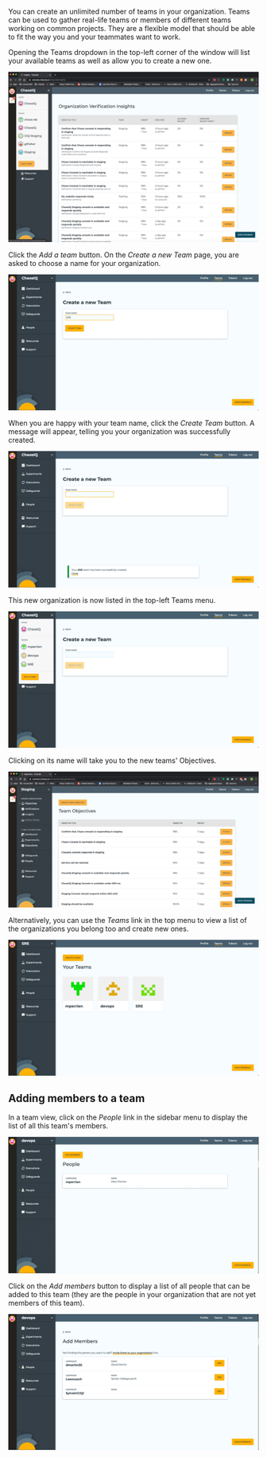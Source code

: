 You can create an unlimited number of teams in your organization. Teams can be used to gather real-life teams or members of different teams working on common projects. They are a flexible model that should be able to fit the way you and your teammates want to work.

Opening the Teams dropdown in the top-left corner of the window will list your available teams as well as allow you to create a new one.

![Creating a team](./adding-a-team.png)

Click the *Add a team* button. On the *Create a new Team* page, you are asked to choose a name for your organization.

![Creating a team](./create-team-page.png)

When you are happy with your team name, click the *Create Team* button. A message will appear, telling you your organization was successfully created.

![Team Created](./team-created.png)

This new organization is now listed in the top-left Teams menu.

![New Team](./new-team-dropdown.png)

Clicking on its name will take you to the new teams' Objectives.

![Teams Objectives](./teams-objectives.png)

Alternatively, you can use the *Teams* link in the top menu to view a list of the organizations you belong too and create new ones.

![Teams Page](./teams-page.png)

## Adding members to a team

In a team view, click on the *People* link in the sidebar menu to display the list of all this team's members.

![Team People](./team-people.png)

Click on the *Add members* button to display a list of all people that can be added to this team (they are the people in your organization that are not yet members of this team).

![Add Members](./team-add-members.png)
